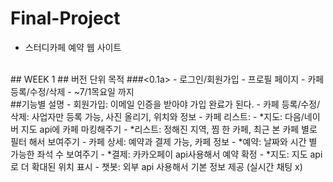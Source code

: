 # Final-Project
 - 스터디카페 예약 웹 사이트 
<br>
## WEEK 1
## 버전 단위 목적 
###<0.1a>  
- 로그인/회원가입
- 프로필 페이지
- 카페 등록/수정/삭제
- ~7/1목요일 까지 
<br>
##기능별 설명
- 회원가입:  이메일 인증을 받아야 가입 완료가 된다.
- 카페 등록/수정/삭제: 사업자만 등록 가능, 사진 올리기, 위치와 정보
- 카페 리스트: 
    - *지도: 다음/네이버 지도 api에 카페 마킹해주기
    - *리스트: 정해진 지역, 찜 한 카페, 최근 본 카페 별로 필터 해서 보여주기
- 카페 상세: 예약과 결제 가능, 카페 정보 
    - *예약: 날짜와 시간 별 가능한 좌석 수 보여주기
    - *결제: 카카오페이 api사용해서 예약 확정
    - *지도: 지도 api 로 더 확대된 위치 표시
- 챗봇: 외부 api 사용해서 기본 정보 제공 (실시간 채팅 x)
